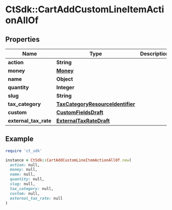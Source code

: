# CtSdk::CartAddCustomLineItemActionAllOf

## Properties

| Name | Type | Description | Notes |
| ---- | ---- | ----------- | ----- |
| **action** | **String** |  | [optional] |
| **money** | [**Money**](Money.md) |  | [optional] |
| **name** | **Object** |  | [optional] |
| **quantity** | **Integer** |  | [optional] |
| **slug** | **String** |  | [optional] |
| **tax_category** | [**TaxCategoryResourceIdentifier**](TaxCategoryResourceIdentifier.md) |  | [optional] |
| **custom** | [**CustomFieldsDraft**](CustomFieldsDraft.md) |  | [optional] |
| **external_tax_rate** | [**ExternalTaxRateDraft**](ExternalTaxRateDraft.md) |  | [optional] |

## Example

```ruby
require 'ct_sdk'

instance = CtSdk::CartAddCustomLineItemActionAllOf.new(
  action: null,
  money: null,
  name: null,
  quantity: null,
  slug: null,
  tax_category: null,
  custom: null,
  external_tax_rate: null
)
```

